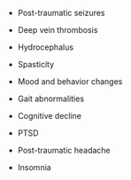 - Post-traumatic seizures

- Deep vein thrombosis

- Hydrocephalus

- Spasticity

- Mood and behavior changes

- Gait abnormalities

- Cognitive decline

- PTSD

- Post-traumatic headache

- Insomnia